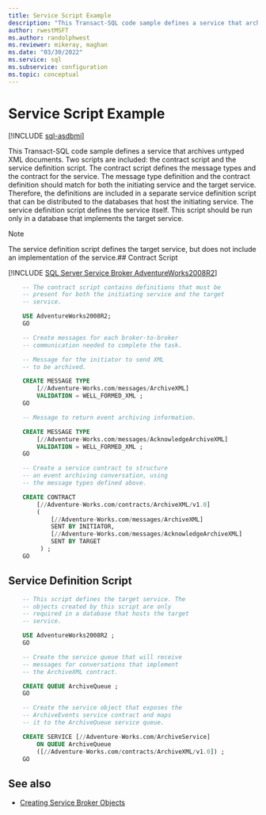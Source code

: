 ```yaml
---
title: Service Script Example
description: "This Transact-SQL code sample defines a service that archives untyped XML documents."
author: rwestMSFT
ms.author: randolphwest
ms.reviewer: mikeray, maghan
ms.date: "03/30/2022"
ms.service: sql
ms.subservice: configuration
ms.topic: conceptual
---
```


# Service Script Example

[!INCLUDE [sql-asdbmi](../../includes/applies-to-version/sql-asdbmi.md)]

This Transact-SQL code sample defines a service that archives untyped XML documents. Two scripts are included: the contract script and the service definition script. The contract script defines the message types and the contract for the service. The message type definition and the contract definition should match for both the initiating service and the target service. Therefore, the definitions are included in a separate service definition script that can be distributed to the databases that host the initiating service. The service definition script defines the service itself. This script should be run only in a database that implements the target service.

> [!NOTE]
> The service definition script defines the target service, but does not include an implementation of the service.## Contract Script

[!INCLUDE [SQL Server Service Broker AdventureWorks2008R2](../../includes/service-broker-adventureworks-2008-r2.md)]

```sql
    -- The contract script contains definitions that must be
    -- present for both the initiating service and the target
    -- service.

    USE AdventureWorks2008R2;
    GO

    -- Create messages for each broker-to-broker
    -- communication needed to complete the task.

    -- Message for the initiator to send XML
    -- to be archived.

    CREATE MESSAGE TYPE
        [//Adventure-Works.com/messages/ArchiveXML]
        VALIDATION = WELL_FORMED_XML ;
    GO

    -- Message to return event archiving information.

    CREATE MESSAGE TYPE
        [//Adventure-Works.com/messages/AcknowledgeArchiveXML]
        VALIDATION = WELL_FORMED_XML ;
    GO

    -- Create a service contract to structure
    -- an event archiving conversation, using
    -- the message types defined above.

    CREATE CONTRACT
        [//Adventure-Works.com/contracts/ArchiveXML/v1.0]
        (
            [//Adventure-Works.com/messages/ArchiveXML]
            SENT BY INITIATOR,
            [//Adventure-Works.com/messages/AcknowledgeArchiveXML]
            SENT BY TARGET
         ) ;
    GO
```

## Service Definition Script

```sql
    -- This script defines the target service. The
    -- objects created by this script are only
    -- required in a database that hosts the target
    -- service.

    USE AdventureWorks2008R2 ;
    GO

    -- Create the service queue that will receive
    -- messages for conversations that implement
    -- the ArchiveXML contract.

    CREATE QUEUE ArchiveQueue ;
    GO

    -- Create the service object that exposes the
    -- ArchiveEvents service contract and maps
    -- it to the ArchiveQueue service queue.

    CREATE SERVICE [//Adventure-Works.com/ArchiveService]
        ON QUEUE ArchiveQueue
        ([//Adventure-Works.com/contracts/ArchiveXML/v1.0]) ;
    GO
```

## See also

- [Creating Service Broker Objects](creating-service-broker-objects.md)
